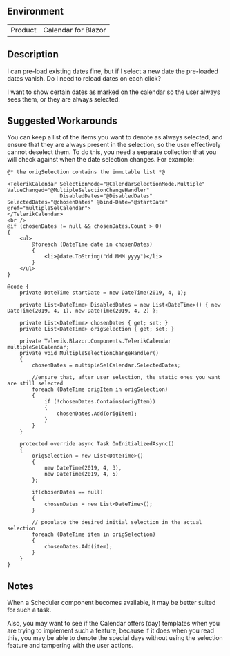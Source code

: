
## Environment
<table>
<tbody>
<tr>
<td>Product</td>
<td>Calendar for Blazor</td>
</tr>
</tbody>
</table>

## Description
I can pre-load existing dates fine, but if I select a new date the pre-loaded dates vanish. Do I need to reload dates on each click?

I want to show certain dates as marked on the calendar so the user always sees them, or they are always selected.

## Suggested Workarounds
You can keep a list of the items you want to denote as always selected, and ensure that they are always present in the selection, so the user effectively cannot deselect them. To do this, you need a separate collection that you will check against when the date selection changes. For example:

````RAZOR
@* the origSelection contains the immutable list *@

<TelerikCalendar SelectionMode="@CalendarSelectionMode.Multiple" ValueChanged="@MultipleSelectionChangeHandler"
                 DisabledDates="@DisabledDates" SelectedDates="@chosenDates" @bind-Date="@startDate" @ref="multipleSelCalendar">
</TelerikCalendar>
<br />
@if (chosenDates != null && chosenDates.Count > 0)
{
    <ul>
        @foreach (DateTime date in chosenDates)
        {
            <li>@date.ToString("dd MMM yyyy")</li>
        }
    </ul>
}

@code {
    private DateTime startDate = new DateTime(2019, 4, 1);

    private List<DateTime> DisabledDates = new List<DateTime>() { new DateTime(2019, 4, 1), new DateTime(2019, 4, 2) };

    private List<DateTime> chosenDates { get; set; }
    private List<DateTime> origSelection { get; set; }

    private Telerik.Blazor.Components.TelerikCalendar multipleSelCalendar;
    private void MultipleSelectionChangeHandler()
    {
        chosenDates = multipleSelCalendar.SelectedDates;

        //ensure that, after user selection, the static ones you want are still selected
        foreach (DateTime origItem in origSelection)
        {
            if (!chosenDates.Contains(origItem))
            {
                chosenDates.Add(origItem);
            }
        }
    }

    protected override async Task OnInitializedAsync()
    {
        origSelection = new List<DateTime>()
        {
            new DateTime(2019, 4, 3),
            new DateTime(2019, 4, 5)
        };

        if(chosenDates == null)
        {
            chosenDates = new List<DateTime>();
        }

        // populate the desired initial selection in the actual selection
        foreach (DateTime item in origSelection)
        {
            chosenDates.Add(item);
        }
    }
}
````

## Notes
When a Scheduler component becomes available, it may be better suited for such a task.

Also, you may want to see if the Calendar offers (day) templates when you are trying to implement such a feature, because if it does when you read this, you may be able to denote the special days without using the selection feature and tampering with the user actions.
